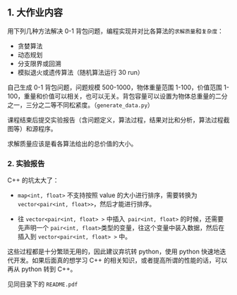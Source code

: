 ## 1. 大作业内容

用下列几种方法解决 0-1 背包问题，编程实现并对比各算法的`求解质量`和`复杂度`：

- 贪婪算法
- 动态规划
- 分支限界或回溯
- 模拟退火或遗传算法（随机算法运行 30 run）

自己生成 0-1 背包问题，问题规模 500-1000，物体重量范围 1-100，价值范围 1-100，重量和价值可以相关，也可以无关。背包容量可以设置为物体总重量的二分之一，三分之二等不同松紧度。（`generate_data.py`）

课程结束后提交实验报告（含问题定义，算法过程，结果对比和分析，算法过程截图等）和源程序。

求解质量应该是看各算法给出的总价值的大小。

### 2. 实验报告

C++ 的坑太大了：

- `map<int, float>` 不支持按照 value 的大小进行排序，需要转换为 `vector<pair<int, float>>`，然后才能进行排序。


- 往 `vector<pair<int, float> >` 中插入` pair<int, float>` 的时候，还需要先声明一个 `pair<int, float>`类型的变量，往这个变量中装入数据，然后在插入到 `vector<pair<int, float> >` 中。


这些过程都是十分繁琐无用的，因此建议弃坑转 python，使用 python 快速地迭代开发。如果后面真的想学习 C++ 的相关知识，或者提高所谓的性能的话，可以再从 python 转到 C++。


见同目录下的 `README.pdf`
